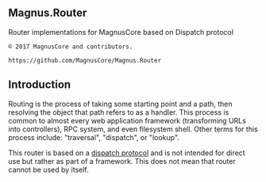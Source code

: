 ## Magnus.Router

Router implementations for MagnusCore based on Dispatch protocol

    © 2017 MagnusCore and contributors.

    https://github.com/MagnusCore/Magnus.Router



Introduction
------------

Routing is the process of taking some starting point and a path, then resolving the object that path refers to as a handler. This process is common to almost every web application framework (transforming URLs into controllers), RPC system, and even filesystem shell. Other terms for this process include: "traversal", "dispatch", or "lookup".

This router is based on a [dispatch protocol](https://github.com/marrow/Webcore/wiki/Dispatch-Protocol) and is not intended for direct use but rather as part of a framework. This does not mean that router cannot be used by itself.
